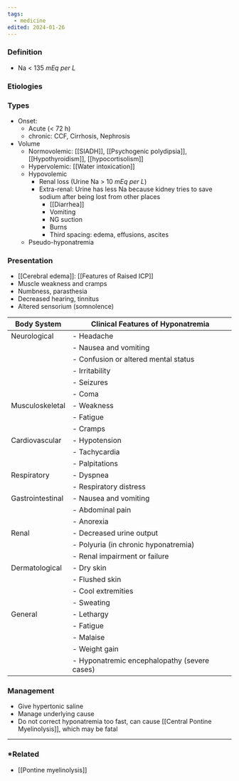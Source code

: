 ```yaml
---
tags:
  - medicine
edited: 2024-01-26
---
```

### Definition
- Na < 135 *mEq per L*

### Etiologies


### Types
- Onset: 
	- Acute (< 72 h)
	- chronic: CCF, Cirrhosis, Nephrosis 
- Volume
	- Normovolemic: [[SIADH]], [[Psychogenic polydipsia]], [[Hypothyroidism]], [[hypocortisolism]] 
	- Hypervolemic: [[Water intoxication]] 
	- Hypovolemic
		- Renal loss (Urine Na > 10 *mEq per L*) 
		- Extra-renal: Urine has less Na because kidney tries to save sodium after being lost from other places
			- [[Diarrhea]]
			- Vomiting
			- NG suction
			- Burns
			- Third spacing: edema, effusions, ascites 
	- Pseudo-hyponatremia 
### Presentation
- [[Cerebral edema]]: [[Features of Raised ICP]]
- Muscle weakness and cramps 
- Numbness, parasthesia
- Decreased hearing, tinnitus
- Altered sensorium (somnolence)

| Body System      | Clinical Features of Hyponatremia            |
| ---------------- | -------------------------------------------- |
| Neurological     | - Headache                                   |
|                  | - Nausea and vomiting                        |
|                  | - Confusion or altered mental status         |
|                  | - Irritability                               |
|                  | - Seizures                                   |
|                  | - Coma                                       |
| Musculoskeletal  | - Weakness                                   |
|                  | - Fatigue                                    |
|                  | - Cramps                                     |
| Cardiovascular   | - Hypotension                                |
|                  | - Tachycardia                                |
|                  | - Palpitations                               |
| Respiratory      | - Dyspnea                                    |
|                  | - Respiratory distress                       |
| Gastrointestinal | - Nausea and vomiting                        |
|                  | - Abdominal pain                             |
|                  | - Anorexia                                   |
| Renal            | - Decreased urine output                     |
|                  | - Polyuria (in chronic hyponatremia)         |
|                  | - Renal impairment or failure                |
| Dermatological   | - Dry skin                                   |
|                  | - Flushed skin                               |
|                  | - Cool extremities                           |
|                  | - Sweating                                   |
| General          | - Lethargy                                   |
|                  | - Fatigue                                    |
|                  | - Malaise                                    |
|                  | - Weight gain                                |
|                  | - Hyponatremic encephalopathy (severe cases) |

### Management
- Give hypertonic saline
- Manage underlying cause
- Do not correct hyponatremia too fast, can cause [[Central Pontine Myelinolysis]], which may be fatal

---
### *Related
- [[Pontine myelinolysis]]